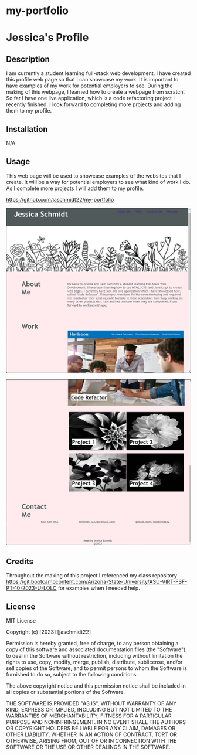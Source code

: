 # my-portfolio
# Jessica's Profile

## Description

I am currently a student learning full-stack web development. I have created this profile web page so that I can showcase my work. It is important to have examples of my work for potential employers to see. During the making of this webpage, I learned how to create a webpage from scratch. So far I have one live application, which is a code refactoring project I recently finished. I look forward to completing more projects and adding them to my profile.

## Installation

N/A

## Usage

This web page will be used to showcase examples of the websites that I create. It will be a way for potential employers to see what kind of work I do. As I complete more projects I will add them to my profile.

https://github.com/jaschmidt22/my-portfolio

![Alt text](<assets/my profile.png>)

![Alt text](<assets/my profile1.png>)

## Credits

Throughout the making of this project I referenced my class repository https://git.bootcampcontent.com/Arizona-State-University/ASU-VIRT-FSF-PT-10-2023-U-LOLC for examples when I needed help.

## License

MIT License

Copyright (c) [2023] [jaschmidt22]

Permission is hereby granted, free of charge, to any person obtaining a copy
of this software and associated documentation files (the "Software"), to deal
in the Software without restriction, including without limitation the rights
to use, copy, modify, merge, publish, distribute, sublicense, and/or sell
copies of the Software, and to permit persons to whom the Software is
furnished to do so, subject to the following conditions:

The above copyright notice and this permission notice shall be included in all
copies or substantial portions of the Software.

THE SOFTWARE IS PROVIDED "AS IS", WITHOUT WARRANTY OF ANY KIND, EXPRESS OR
IMPLIED, INCLUDING BUT NOT LIMITED TO THE WARRANTIES OF MERCHANTABILITY,
FITNESS FOR A PARTICULAR PURPOSE AND NONINFRINGEMENT. IN NO EVENT SHALL THE
AUTHORS OR COPYRIGHT HOLDERS BE LIABLE FOR ANY CLAIM, DAMAGES OR OTHER
LIABILITY, WHETHER IN AN ACTION OF CONTRACT, TORT OR OTHERWISE, ARISING FROM,
OUT OF OR IN CONNECTION WITH THE SOFTWARE OR THE USE OR OTHER DEALINGS IN THE
SOFTWARE.
